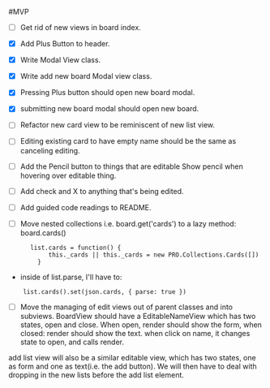 #MVP
- [ ] Get rid of new views in board index.
- [x] Add Plus Button to header.
- [x] Write Modal View class.
- [x] Write add new board Modal view class.
- [x] Pressing Plus button should open new board modal.
- [x] submitting new board modal should open new board.
- [ ] Refactor new card view to be reminiscent of new list view.

- [ ] Editing existing card to have empty name should be the same as canceling editing.

- [ ] Add the Pencil button to things that are editable
      Show pencil when hovering over editable thing.
      <i class="fa fa-pencil"></i>

- [ ] Add check and X to anything that's being edited.
      <i class="fa fa-check"></i>
      <i class="fa fa-times"></i>

- [ ] Add guided code readings to README.

- [ ] Move nested collections i.e. board.get('cards') to a lazy method: board.cards()
```
      list.cards = function() {
           this._cards || this._cards = new PRO.Collections.Cards([])
        }
```
   - inside of list.parse, I'll have to:
```
    list.cards().set(json.cards, { parse: true })
```

- [ ] Move the managing of edit views out of parent classes and into subviews.
BoardView should have a EditableNameView which has two states, open and close.
When open, render should show the form, when closed: render should show the text.
when click on name, it changes state to open, and calls render.

add list view will also be a similar editable view, which has two states, one as form and one as text(i.e. the add button). We will then have to deal with dropping in the new lists before the add list element.
